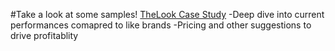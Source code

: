 #Take a look at some samples!
[TheLook Case Study](https://github.com/ccloydbizintel/Paytronix_Integration/blob/main/PXS%20to%20PDI%20Flow%20Chart.pdf)
-Deep dive into current performances comapred to like brands
-Pricing and other suggestions to drive profitablity
